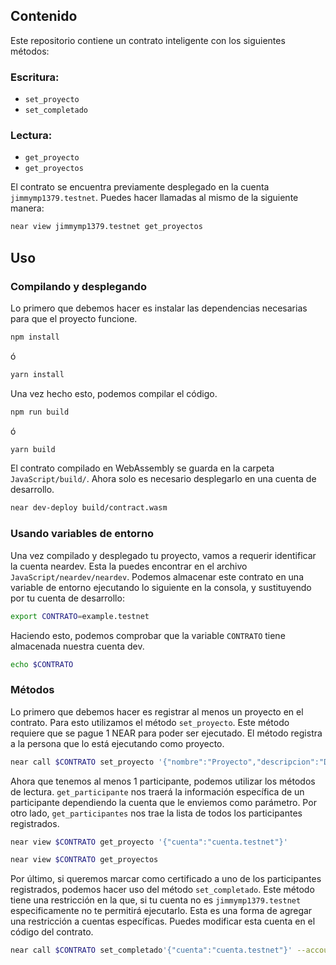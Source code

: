 
## Contenido

Este repositorio contiene un contrato inteligente con los siguientes métodos:
### Escritura:
* `set_proyecto`
* `set_completado`
### Lectura:
* `get_proyecto`
* `get_proyectos`

El contrato se encuentra previamente desplegado en la cuenta `jimmymp1379.testnet`. Puedes hacer llamadas al mismo de la siguiente manera:

```sh
near view jimmymp1379.testnet get_proyectos
```

## Uso

### Compilando y desplegando

Lo primero que debemos hacer es instalar las dependencias necesarias para que el proyecto funcione.

```sh
npm install
```

ó

```sh
yarn install
```

Una vez hecho esto, podemos compilar el código.

```sh
npm run build
```

ó

```sh
yarn build
```

El contrato compilado en WebAssembly se guarda en la carpeta `JavaScript/build/`. Ahora solo es necesario desplegarlo en una cuenta de desarrollo.

```sh
near dev-deploy build/contract.wasm
```

### Usando variables de entorno

Una vez compilado y desplegado tu proyecto, vamos a requerir identificar la cuenta neardev. Esta la puedes encontrar en el archivo `JavaScript/neardev/neardev`. Podemos almacenar este contrato en una variable de entorno ejecutando lo siguiente en la consola, y sustituyendo por tu cuenta de desarrollo:

```sh
export CONTRATO=example.testnet
```

Haciendo esto, podemos comprobar que la variable `CONTRATO` tiene almacenada nuestra cuenta dev.

```sh
echo $CONTRATO
```

### Métodos

Lo primero que debemos hacer es registrar al menos un proyecto en el contrato. Para esto utilizamos el método `set_proyecto`. Este método requiere que se pague 1 NEAR para poder ser ejecutado. El método registra a la persona que lo está ejecutando como proyecto.

```sh
near call $CONTRATO set_proyecto '{"nombre":"Proyecto","descripcion":"DescripcionProyecto","monto_total":150}' --accountId example.testnet --amount 1.1
```

Ahora que tenemos al menos 1 participante, podemos utilizar los métodos de lectura. `get_participante` nos traerá la información específica de un participante dependiendo la cuenta que le enviemos como parámetro. Por otro lado, `get_participantes` nos trae la lista de todos los participantes registrados.

```sh
near view $CONTRATO get_proyecto '{"cuenta":"cuenta.testnet"}'
```

```sh
near view $CONTRATO get_proyectos
```

Por último, si queremos marcar como certificado a uno de los participantes registrados, podemos hacer uso del método `set_completado`. Este método tiene una restricción en la que, si tu cuenta no es `jimmymp1379.testnet` especificamente no te permitirá ejecutarlo. Esta es una forma de agregar una restricción a cuentas específicas. Puedes modificar esta cuenta en el código del contrato.

```sh
near call $CONTRATO set_completado'{"cuenta":"cuenta.testnet"}' --accountId example.testnet
```

